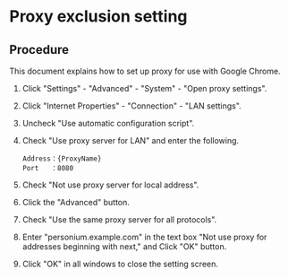 # Proxy exclusion setting  

## Procedure  

This document explains how to set up proxy for use with Google Chrome.

1. Click "Settings" - "Advanced" - "System" - "Open proxy settings".  

1. Click "Internet Properties" - "Connection" - "LAN settings".  

1. Uncheck "Use automatic configuration script".  

1. Check "Use proxy server for LAN" and enter the following.  

      ```
      Address：{ProxyName}  
      Port   ：8080  
      ```  

1. Check "Not use proxy server for local address".  
    
1. Click the "Advanced" button.  

1. Check "Use the same proxy server for all protocols".  
    
1. Enter "personium.example.com" in the text box "Not use proxy for addresses beginning with next," and Click "OK" button.  
    
1. Click "OK" in all windows to close the setting screen.  
